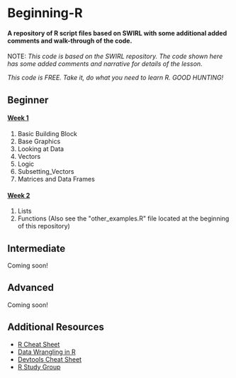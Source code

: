 # Beginning-R
#### A repository of R script files based on SWIRL with some additional added comments and walk-through of the code.

NOTE: *This code is based on the SWIRL repository.  The code shown here has some added comments and narrative for details of the lesson.*

*This code is FREE.  Take it, do what you need to learn R.  GOOD HUNTING!*

## Beginner
#### [Week 1](https://github.com/GunnyMarc/Beginning-R/tree/master/week_1)
1.  Basic Building Block
2.  Base Graphics
3.  Looking at Data
4.  Vectors 
5.  Logic
6.  Subsetting_Vectors
7.  Matrices and Data Frames

#### [Week 2](https://github.com/GunnyMarc/Beginning-R/tree/master/week_2)
1.  Lists
2.  Functions
(Also see the "other_examples.R" file located at the beginning of this repository)

## Intermediate
Coming soon!
## Advanced
Coming soon!
## Additional Resources
* [R Cheat Sheet](https://cran.r-project.org/doc/contrib/Short-refcard.pdf)
* [Data Wrangling in R](https://www.rstudio.com/wp-content/uploads/2015/02/data-wrangling-cheatsheet.pdf)
* [Devtools Cheat Sheet](https://www.rstudio.com/wp-content/uploads/2015/06/devtools-cheatsheet.pdf)
* [R Study Group](https://www.ling.upenn.edu/~joseff/rstudy/index.html)
